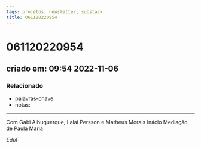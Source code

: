 ```yaml
---
tags: projetos, newsletter, substack
title: 061120220954
---
```

# 061120220954
## criado em: 09:54 2022-11-06

### Relacionado
- palavras-chave: 
- notas: 
---
Com Gabi Albuquerque, 
Lalai Persson e 
Matheus Morais Inácio
Mediação de Paula Maria


*EduF*